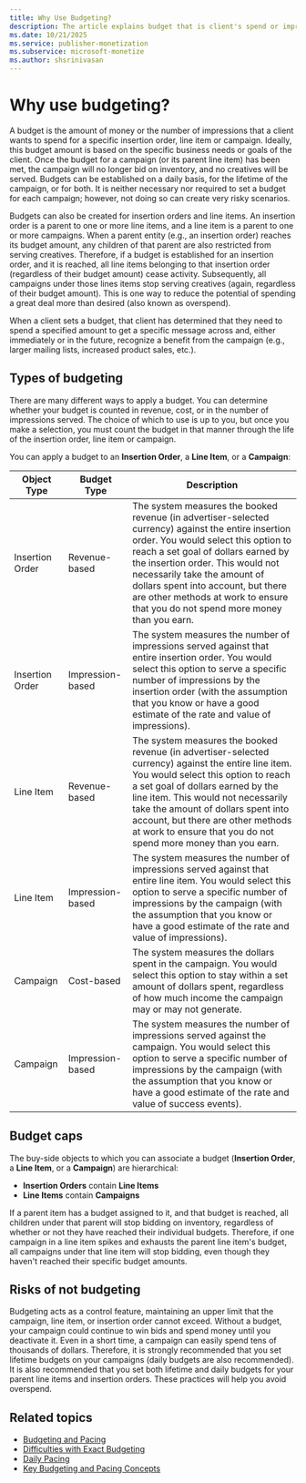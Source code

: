 ```yaml
---
title: Why Use Budgeting?
description: The article explains budget that is client's spend or impressions goal for insertion order, line item, or campaign. 
ms.date: 10/21/2025
ms.service: publisher-monetization
ms.subservice: microsoft-monetize
ms.author: shsrinivasan
---
```


# Why use budgeting?

A budget is the amount of money or the number of impressions that a client wants to spend for a specific insertion order, line item or campaign. Ideally, this budget amount is based on the specific business needs or goals of the client.
Once the budget for a campaign (or its parent line item) has been met, the campaign will no longer bid on inventory, and no creatives will be served. Budgets can be established on a daily basis, for the lifetime of the campaign, or for both. It is neither necessary nor required to set a budget for each campaign; however, not doing so can create very risky
scenarios.

Budgets can also be created for insertion orders and line items. An insertion order is a parent to one or more line items, and a line item is a parent to one or more campaigns. When a parent entity (e.g., an insertion order) reaches its budget amount, any children of that parent are also restricted from serving creatives. Therefore, if a budget is
established for an insertion order, and it is reached, all line items belonging to that insertion order (regardless of their budget amount) cease activity. Subsequently, all campaigns under those lines items stop serving creatives (again, regardless of their budget amount). This is one way to reduce the potential of spending a great deal more than
desired (also known as overspend).

When a client sets a budget, that client has determined that they need to spend a specified amount to get a specific message across and, either immediately or in the future, recognize a benefit from the campaign (e.g., larger mailing lists, increased product sales, etc.).

## Types of budgeting

There are many different ways to apply a budget. You can determine whether your budget is counted in revenue, cost, or in the number of impressions served. The choice of which to use is up to you, but once you make a selection, you must count the budget in that manner through the life of the insertion order, line item or campaign.

You can apply a budget to an **Insertion Order**, a **Line Item**, or a **Campaign**:

| Object Type | Budget Type | Description |
|---|---|---|
| Insertion Order | Revenue-based | The system measures the booked revenue (in advertiser-selected currency) against the entire insertion order. You would select this option to reach a set goal of dollars earned by the insertion order. This would not necessarily take the amount of dollars spent into account, but there are other methods at work to ensure that you do not spend more money than you earn. |
| Insertion Order | Impression-based | The system measures the number of impressions served against that entire insertion order. You would select this option to serve a specific number of impressions by the insertion order (with the assumption that you know or have a good estimate of the rate and value of impressions). |
| Line Item | Revenue-based | The system measures the booked revenue (in advertiser-selected currency) against the entire line item. You would select this option to reach a set goal of dollars earned by the line item. This would not necessarily take the amount of dollars spent into account, but there are other methods at work to ensure that you do not spend more money than you earn. |
| Line Item | Impression-based | The system measures the number of impressions served against that entire line item. You would select this option to serve a specific number of impressions by the campaign (with the assumption that you know or have a good estimate of the rate and value of impressions). |
| Campaign | Cost-based | The system measures the dollars spent in the campaign. You would select this option to stay within a set amount of dollars spent, regardless of how much income the campaign may or may not generate. |
| Campaign | Impression-based | The system measures the number of impressions served against the campaign. You would select this option to serve a specific number of impressions by the campaign (with the assumption that you know or have a good estimate of the rate and value of success events). |

## Budget caps

The buy-side objects to which you can associate a budget (**Insertion Order**, a **Line Item**, or a **Campaign**) are hierarchical:

- **Insertion Orders** contain **Line Items**
- **Line Items** contain **Campaigns**

If a parent item has a budget assigned to it, and that budget is reached, all children under that parent will stop bidding on inventory, regardless of whether or not they have reached their individual budgets. Therefore, if one campaign in a line item spikes and exhausts the parent line item's budget, all campaigns under that line item will stop bidding, even though they haven't reached their specific budget amounts.

## Risks of not budgeting

Budgeting acts as a control feature, maintaining an upper limit that the campaign, line item, or insertion order cannot exceed. Without a budget, your campaign could continue to win bids and spend money until you deactivate it. Even in a short time, a campaign can easily spend tens of thousands of dollars. Therefore, it is strongly recommended that you set
lifetime budgets on your campaigns (daily budgets are also recommended). It is also recommended that you set both lifetime and daily budgets for your parent line items and insertion orders. These practices will help you avoid overspend.

## Related topics

- [Budgeting and Pacing](budgeting-and-pacing.md)
- [Difficulties with Exact Budgeting](difficulties-with-exact-budgeting.md)
- [Daily Pacing](daily-pacing.md)
- [Key Budgeting and Pacing Concepts](key-budgeting-and-pacing-concepts.md)
